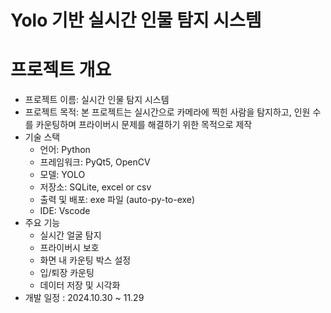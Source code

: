 #  Yolo 기반 실시간 인물 탐지 시스템

# 프로젝트 개요

- 프로젝트 이름: 실시간 인물 탐지 시스템
- 프로젝트 목적: 본 프로젝트는 실시간으로 카메라에 찍힌 사람을 탐지하고, 인원 수를 카운팅하며 프라이버시 문제를 해결하기 위한 목적으로 제작
- 기술 스택
    - 언어: Python
    - 프레임워크: PyQt5, OpenCV
    - 모델: YOLO
    - 저장소: SQLite, excel or csv
    - 출력 및 배포: exe 파일 (auto-py-to-exe)
    - IDE: Vscode
- 주요 기능
    - 실시간 얼굴 탐지
    - 프라이버시 보호
    - 화면 내 카운팅 박스 설정
    - 입/퇴장 카운팅
    - 데이터 저장 및 시각화
- 개발 일정 : 2024.10.30 ~ 11.29